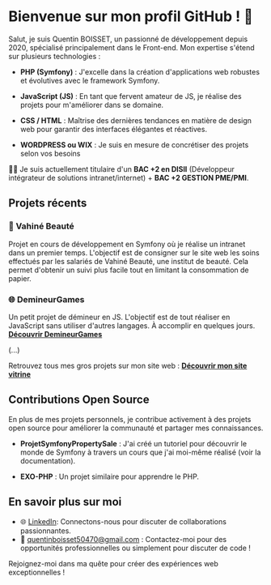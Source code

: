 # Bienvenue sur mon profil GitHub ! 👋

Salut, je suis Quentin BOISSET, un passionné de développement depuis 2020, spécialisé principalement dans le Front-end. Mon expertise s'étend sur plusieurs technologies :

- **PHP (Symfony)** : J'excelle dans la création d'applications web robustes et évolutives avec le framework Symfony.

- **JavaScript (JS)** : En tant que fervent amateur de JS, je réalise des projets pour m'améliorer dans se domaine.

- **CSS / HTML** : Maîtrise des dernières tendances en matière de design web pour garantir des interfaces élégantes et réactives.

- **WORDPRESS ou WIX** : Je suis en mesure de concrétiser des projets selon vos besoins

👨‍🎓 Je suis actuellement titulaire d'un **BAC +2 en DISII** (Développeur intégrateur de solutions intranet/internet) + **BAC +2 GESTION PME/PMI**.

## Projets récents

### 🚀 Vahiné Beauté
Projet en cours de développement en Symfony où je réalise un intranet dans un premier temps. L'objectif est de consigner sur le site web les soins effectués par les salariés de Vahiné Beauté, une institut de beauté. Cela permet d'obtenir un suivi plus facile tout en limitant la consommation de papier.

### 🌐 DemineurGames
Un petit projet de démineur en JS. L'objectif est de tout réaliser en JavaScript sans utiliser d'autres langages. À accomplir en quelques jours.
[**Découvrir DemineurGames**](https://demineurgames.000webhostapp.com)

(...)

Retrouvez tous mes gros projets sur mon site web : [**Découvrir mon site vitrine**](https://hutchalpha.fr/presentation/)
## Contributions Open Source

En plus de mes projets personnels, je contribue activement à des projets open source pour améliorer la communauté et partager mes connaissances.

- **ProjetSymfonyPropertySale** : J'ai créé un tutoriel pour découvrir le monde de Symfony à travers un cours que j'ai moi-même réalisé (voir la documentation).

- **EXO-PHP** : Un projet similaire pour apprendre le PHP.

## En savoir plus sur moi

- 🌐 [LinkedIn](https://www.linkedin.com/in/quentin-boisset/): Connectons-nous pour discuter de collaborations passionnantes.
- 📧 quentinboisset50470@gmail.com : Contactez-moi pour des opportunités professionnelles ou simplement pour discuter de code !


Rejoignez-moi dans ma quête pour créer des expériences web exceptionnelles !
